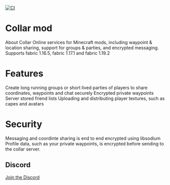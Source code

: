 [![CI](https://github.com/CaptainRexPL/collar-mod/actions/workflows/ci.yaml/badge.svg)](https://github.com/CaptainRexPL/collar-mod/actions/workflows/ci.yaml)
# Collar mod  
About Collar
Online services for Minecraft mods, including waypoint & location sharing, support for groups & parties, and encrypted messaging. Supports fabric 1.16.5, fabric 1.17.1 and fabric 1.19.2

# Features
Create long running groups or short lived parties of players to share coordinates, waypoints and chat securely
Encrypted private waypoints
Server stored friend lists
Uploading and distributing player textures, such as capes and avatars
# Security
Messaging and coordinte sharing is end to end encrypted using libsodium
Profile data, such as your private waypoints, is encrypted before sending to the collar server.

## Discord
[Join the Discord](https://discord.gg/EG2e9dkPBf)

